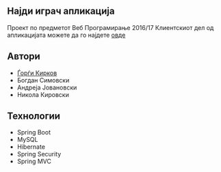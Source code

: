 ## Најди игрaч апликација
Проект по предметот Веб Програмирање 2016/17
Клиентскиот дел од апликацијата можете да го најдете [овде](https://github.com/kirkovg/najdi-igrac-client)

## Автори
* [Ѓорѓи Кирков](https://github.com/kirkovg)
* Богдан Симовски
* Андреја Јовановски
* Никола Кировски

## Технологии
* Spring Boot
* MySQL
* Hibernate
* Spring Security
* Spring MVC